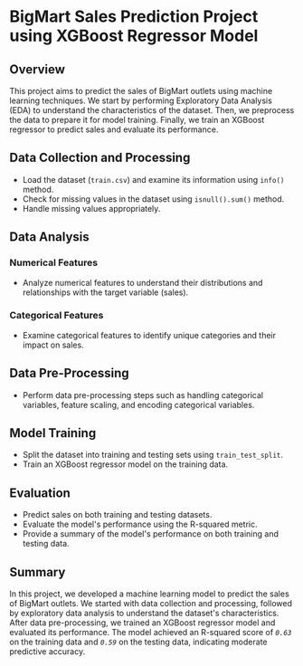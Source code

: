 # BigMart Sales Prediction Project using XGBoost Regressor Model

## Overview
This project aims to predict the sales of BigMart outlets using machine learning techniques. We start by performing Exploratory Data Analysis (EDA) to understand the characteristics of the dataset. Then, we preprocess the data to prepare it for model training. Finally, we train an XGBoost regressor to predict sales and evaluate its performance.

## Data Collection and Processing
- Load the dataset (`train.csv`) and examine its information using `info()` method.
- Check for missing values in the dataset using `isnull().sum()` method.
- Handle missing values appropriately.

## Data Analysis
### Numerical Features
- Analyze numerical features to understand their distributions and relationships with the target variable (sales).

### Categorical Features
- Examine categorical features to identify unique categories and their impact on sales.

## Data Pre-Processing
- Perform data pre-processing steps such as handling categorical variables, feature scaling, and encoding categorical variables.

## Model Training
- Split the dataset into training and testing sets using `train_test_split`.
- Train an XGBoost regressor model on the training data.

## Evaluation
- Predict sales on both training and testing datasets.
- Evaluate the model's performance using the R-squared metric.
- Provide a summary of the model's performance on both training and testing data.

## Summary
In this project, we developed a machine learning model to predict the sales of BigMart outlets. We started with data collection and processing, followed by exploratory data analysis to understand the dataset's characteristics. After data pre-processing, we trained an XGBoost regressor model and evaluated its performance. The model achieved an R-squared score of *`0.63`* on the training data and *`0.59`* on the testing data, indicating moderate predictive accuracy.
